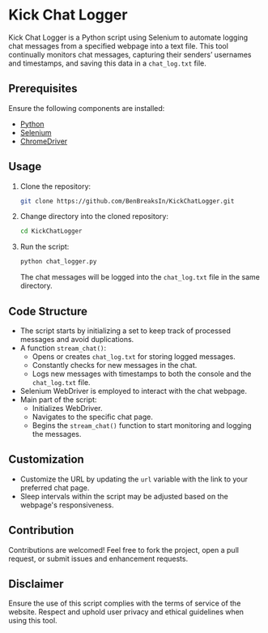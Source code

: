 # Kick Chat Logger

Kick Chat Logger is a Python script using Selenium to automate logging chat messages from a specified webpage into a text file. This tool continually monitors chat messages, capturing their senders’ usernames and timestamps, and saving this data in a `chat_log.txt` file.

## Prerequisites

Ensure the following components are installed:
- [Python](https://www.python.org/downloads/)
- [Selenium](https://selenium-python.readthedocs.io/installation.html)
- [ChromeDriver](https://sites.google.com/a/chromium.org/chromedriver/downloads)

## Usage

1. Clone the repository:
   ```bash
   git clone https://github.com/BenBreaksIn/KickChatLogger.git
   ```
2. Change directory into the cloned repository:
   ```bash
   cd KickChatLogger
   ```
3. Run the script:
   ```bash
   python chat_logger.py
   ```
   
   The chat messages will be logged into the `chat_log.txt` file in the same directory.

## Code Structure

- The script starts by initializing a set to keep track of processed messages and avoid duplications.
- A function `stream_chat()`:
  - Opens or creates `chat_log.txt` for storing logged messages.
  - Constantly checks for new messages in the chat.
  - Logs new messages with timestamps to both the console and the `chat_log.txt` file.
- Selenium WebDriver is employed to interact with the chat webpage.
- Main part of the script:
  - Initializes WebDriver.
  - Navigates to the specific chat page.
  - Begins the `stream_chat()` function to start monitoring and logging the messages.

## Customization

- Customize the URL by updating the `url` variable with the link to your preferred chat page.
- Sleep intervals within the script may be adjusted based on the webpage's responsiveness.

## Contribution

Contributions are welcomed! Feel free to fork the project, open a pull request, or submit issues and enhancement requests.

## Disclaimer

Ensure the use of this script complies with the terms of service of the website. Respect and uphold user privacy and ethical guidelines when using this tool.

